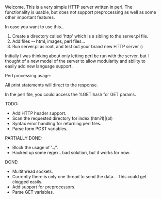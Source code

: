 Welcome. This is a very simple HTTP server written in perl.
The functionality is usable, but does not support preprocessing as well as some other important features.

In case you want to use this...

1. Create a directory called 'http' which is a sibling to the server.pl file.
2. Add files -- html, images, perl files...
3. Run server.pl as root, and test out your brand new HTTP server :)

Initially I was thinking about only letting perl be run with the server, but I thought of a new model of the server to allow modularity and ability to easily add new language support.

Perl processing usage:

All print statements will direct to the response.

In the perl file, you could access the %GET hash for GET params.



TODO:

- Add HTTP header support.
- Scan the requested directory for index\.(htm?l)|(pl)
- Syntax error handling for returning perl files.
- Parse form POST variables.

PARTIALLY DONE:

- Block the usage of '../'.
 - Hacked up some regex.. bad solution, but it works for now.

DONE:

- Multithread sockets.
 - Currently there is only one thread to send the data... This could get clogged easily.
- Add support for preprocessors.
- Parse GET variables.

